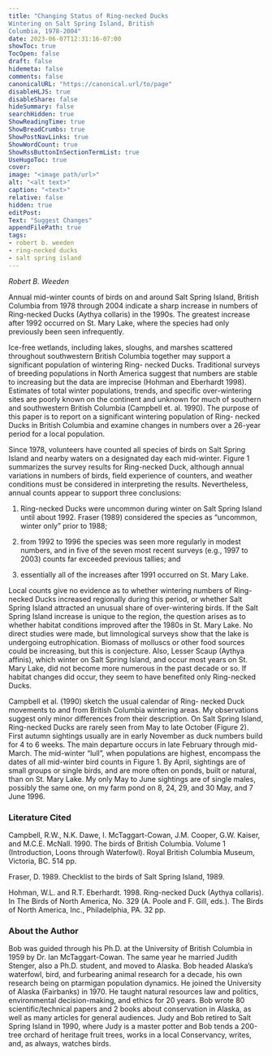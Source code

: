 ```yaml
---
title: "Changing Status of Ring-necked Ducks
Wintering on Salt Spring Island, British
Columbia, 1978-2004"
date: 2023-06-07T12:31:16-07:00
showToc: true
TocOpen: false
draft: false
hidemeta: false
comments: false
canonicalURL: "https://canonical.url/to/page"
disableHLJS: true 
disableShare: false
hideSummary: false
searchHidden: true
ShowReadingTime: true
ShowBreadCrumbs: true
ShowPostNavLinks: true
ShowWordCount: true
ShowRssButtonInSectionTermList: true
UseHugoToc: true
cover:
image: "<image path/url>" 
alt: "<alt text>" 
caption: "<text>" 
relative: false
hidden: true
editPost:
Text: "Suggest Changes" 
appendFilePath: true 
tags:
- robert b. weeden
- ring-necked ducks
- salt spring island
---
```


*Robert B. Weeden*

Annual mid-winter counts of birds on and around Salt Spring Island, British Columbia from 1978 through 2004 indicate a sharp increase in numbers of Ring-necked Ducks (Aythya collaris) in the 1990s. The greatest increase after 1992 occurred on St. Mary Lake, where the species had only previously been seen infrequently. 

Ice-free wetlands, including lakes, sloughs, and marshes scattered throughout southwestern British Columbia together  may support a significant population of wintering Ring- necked Ducks. Traditional surveys of breeding populations in  North America suggest that numbers are stable to increasing but the data are imprecise (Hohman and Eberhardt 1998). Estimates of total winter populations, trends, and specific over-wintering sites are poorly known on the continent and unknown for much of southern and southwestern British Columbia (Campbell et. al. 1990). The purpose of this paper  is to report on a significant wintering population of Ring- necked Ducks in British Columbia and examine changes in  numbers over a 26-year period for a local population. 

Since 1978, volunteers have counted all species of birds on Salt Spring Island and nearby waters on a designated day each mid-winter. Figure 1 summarizes the survey results for Ring-necked Duck, although annual variations in numbers of birds, field experience of counters, and weather conditions must be considered in interpreting the results. Nevertheless, annual counts appear to support three conclusions: 

1) Ring-necked Ducks were uncommon during winter on Salt Spring Island until about 1992. Fraser (1989) considered the species as “uncommon, winter only” prior to 1988; 

2) from 1992 to 1996 the species was seen more regularly in modest numbers, and in five of the seven most recent surveys (e.g., 1997 to 2003) counts far exceeded previous tallies; and 

3) essentially all of the increases after 1991 occurred on St. Mary Lake. 

Local counts give no evidence as to whether wintering numbers of Ring-necked Ducks increased regionally during this period, or whether Salt Spring Island attracted an unusual share of over-wintering birds. If the Salt Spring Island increase is unique to the region, the question arises as to whether habitat conditions improved after the 1980s in St. Mary Lake. No direct studies were made, but limnological surveys show that the lake is undergoing eutrophication. Biomass of molluscs or other food sources could be increasing, but this is conjecture. Also, Lesser Scaup (Aythya affinis), which winter on Salt Spring Island, and occur most years on St. Mary Lake, did not become more numerous in the past decade or so. If habitat changes did occur, they seem to have benefited only Ring-necked Ducks.  

Campbell et al. (1990) sketch the usual calendar of Ring- necked Duck movements to and from British Columbia  wintering areas. My observations suggest only minor differences from their description. On Salt Spring Island, Ring-necked Ducks are rarely seen from May to late October (Figure 2). First autumn sightings usually are in early November as duck numbers build for 4 to 6 weeks.  The main departure occurs in late February through mid- March. The mid-winter “lull”, when populations are highest,  encompass the dates of all mid-winter bird counts in Figure 1. By April, sightings are of small groups or single birds, and are more often on ponds, built or natural, than on St. Mary Lake. My only May to June sightings are of single males, possibly the same one, on my farm pond on 8, 24, 29, and 30 May, and 7 June 1996. 

### Literature Cited 

Campbell, R.W., N.K. Dawe, I. McTaggart-Cowan, J.M. Cooper, G.W. Kaiser, and M.C.E. McNall. 1990. The birds of British Columbia. Volume 1 (Introduction, Loons through Waterfowl). Royal British Columbia Museum, Victoria, BC. 514 pp.  

Fraser, D. 1989. Checklist to the birds of Salt Spring Island, 1989. 

Hohman, W.L. and R.T. Eberhardt. 1998. Ring-necked Duck (Aythya collaris). In The Birds of North America, No. 329 (A. Poole and F. Gill, eds.). The Birds of North America, Inc., Philadelphia, PA. 32 pp. 

### About the Author 

Bob was guided through his Ph.D. at the University of British Columbia in 1959 by Dr. Ian McTaggart-Cowan. The same year he married Judith Stenger, also a Ph.D. student, and moved to Alaska. Bob headed Alaska’s waterfowl, bird, and furbearing animal research for a decade, his own research being on ptarmigan population dynamics. He joined the University of Alaska (Fairbanks) in 1970. He taught natural resources law and politics, environmental decision-making, and ethics for 20 years. Bob wrote 80 scientific/technical papers and 2 books about conservation in Alaska, as well as many articles for general audiences. Judy and Bob retired to Salt Spring Island in 1990, where Judy is a master potter and Bob tends a 200-tree orchard of heritage fruit trees, works in a local Conservancy, writes, and, as always, watches birds.